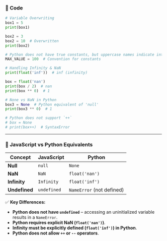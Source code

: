 ### 🔹 **Code**
```python
# Variable Overwriting
box1 = 5
print(box1)

box2 = 3
box2 = 10  # Overwritten
print(box2)

# Python does not have true constants, but uppercase names indicate intended immutability.
MAX_VALUE = 100  # Convention for constants

# Handling Infinity & NaN
print(float('inf'))  # inf (infinity)

box = float('nan')
print(box / 2)  # nan
print(box ** 0)  # 1

# None vs NaN in Python
box3 = None  # Python equivalent of 'null'
print(box3 ** 0)  # 1

# Python does not support `++`
# box = None
# print(box++)  # SyntaxError
```

---

### 🔹 **JavaScript vs Python Equivalents**

| Concept        | JavaScript        | Python              |
|---------------|------------------|---------------------|
| **Null**      | `null`            | `None`             |
| **NaN**       | `NaN`             | `float('nan')`     |
| **Infinity**  | `Infinity`        | `float('inf')`     |
| **Undefined** | `undefined`       | `NameError` (not defined) |

✅ **Key Differences:**  
- **Python does not have `undefined`** – accessing an uninitialized variable results in a `NameError`.  
- **Python requires explicit NaN (`float('nan')`)**.  
- **Infinity must be explicitly defined (`float('inf')`) in Python**.  
- **Python does not allow `++` or `--` operators**.  
